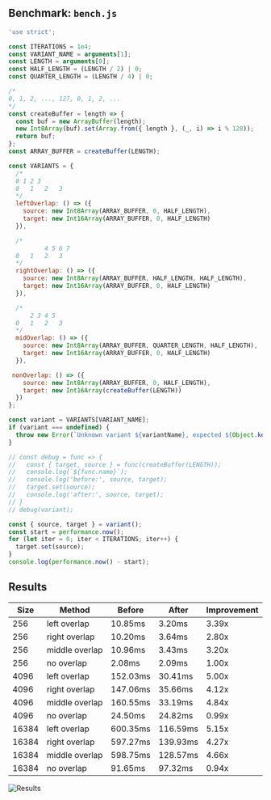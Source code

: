 ## Benchmark: `bench.js`

```js
'use strict';

const ITERATIONS = 1e4;
const VARIANT_NAME = arguments[1];
const LENGTH = arguments[0];
const HALF_LENGTH = (LENGTH / 2) | 0;
const QUARTER_LENGTH = (LENGTH / 4) | 0;

/*
0, 1, 2, ..., 127, 0, 1, 2, ...
*/
const createBuffer = length => {
  const buf = new ArrayBuffer(length);
  new Int8Array(buf).set(Array.from({ length }, (_, i) => i % 128));
  return buf;
};
const ARRAY_BUFFER = createBuffer(LENGTH);

const VARIANTS = {
  /*
  0 1 2 3
  0   1   2   3
  */
  leftOverlap: () => ({
    source: new Int8Array(ARRAY_BUFFER, 0, HALF_LENGTH),
    target: new Int16Array(ARRAY_BUFFER, 0, HALF_LENGTH)
  }),

  /*
          4 5 6 7
  0   1   2   3
  */
  rightOverlap: () => ({
    source: new Int8Array(ARRAY_BUFFER, HALF_LENGTH, HALF_LENGTH),
    target: new Int16Array(ARRAY_BUFFER, 0, HALF_LENGTH)
  }),

  /*
      2 3 4 5
  0   1   2   3
  */
  midOverlap: () => ({
    source: new Int8Array(ARRAY_BUFFER, QUARTER_LENGTH, HALF_LENGTH),
    target: new Int16Array(ARRAY_BUFFER, 0, HALF_LENGTH)
  }),

 nonOverlap: () => ({
    source: new Int8Array(ARRAY_BUFFER, 0, HALF_LENGTH),
    target: new Int16Array(createBuffer(LENGTH))
  })
};

const variant = VARIANTS[VARIANT_NAME];
if (variant === undefined) {
  throw new Error(`Unknown variant ${variantName}, expected ${Object.keys(VARIANTS).join(', ')}`);
}

// const debug = func => {
//   const { target, source } = func(createBuffer(LENGTH));
//   console.log(`${func.name}`);
//   console.log('before:', source, target);
//   target.set(source);
//   console.log('after:', source, target);
// }
// debug(variant);

const { source, target } = variant();
const start = performance.now();
for (let iter = 0; iter < ITERATIONS; iter++) {
  target.set(source);
}
console.log(performance.now() - start);

```

## Results

|  Size  |  Method  | Before | After | Improvement |
|--------|----------|--------|-------|-------------|
| 256 | left overlap | 10.85ms | 3.20ms | 3.39x |
| 256 | right overlap | 10.20ms | 3.64ms | 2.80x |
| 256 | middle overlap | 10.96ms | 3.43ms | 3.20x |
| 256 | no overlap | 2.08ms | 2.09ms | 1.00x |
| 4096 | left overlap | 152.03ms | 30.41ms | 5.00x |
| 4096 | right overlap | 147.06ms | 35.66ms | 4.12x |
| 4096 | middle overlap | 160.55ms | 33.19ms | 4.84x |
| 4096 | no overlap | 24.50ms | 24.82ms | 0.99x |
| 16384 | left overlap | 600.35ms | 116.59ms | 5.15x |
| 16384 | right overlap | 597.27ms | 139.93ms | 4.27x |
| 16384 | middle overlap | 598.75ms | 128.57ms | 4.66x |
| 16384 | no overlap | 91.65ms | 97.32ms | 0.94x |


![Results](https://image-charts.com/chart?cht=bhg&amp;chs=700x600&amp;chds=0,600.35&amp;chco=c6d9fd,4d89f9&amp;chbh=a&amp;chxs=0,000000,0,0,_&amp;chxt=y,x&amp;chm=N,000000,0,,10|N,000000,1,,10&amp;chma=10,50&amp;chtt=Time%20in%20ms%20(less%20is%20better)&amp;chdl=before|after&amp;chxl=0:|1:|256%20left%20overlap|256%20right%20overlap|256%20middle%20overlap|256%20no%20overlap|4096%20left%20overlap|4096%20right%20overlap|4096%20middle%20overlap|4096%20no%20overlap|16384%20left%20overlap|16384%20right%20overlap|16384%20middle%20overlap|16384%20no%20overlap&amp;chd=t:10.85,10.20,10.96,2.08,152.03,147.06,160.55,24.50,600.35,597.27,598.75,91.65|3.20,3.64,3.43,2.09,30.41,35.66,33.19,24.82,116.59,139.93,128.57,97.32,_ "Results")
